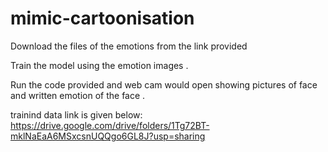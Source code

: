 # mimic-cartoonisation
Download the files of the emotions from the link provided 

Train the model using the emotion images .

Run the code provided and web cam would open showing pictures of face and written emotion of the face .



trainind data link  is given below:
https://drive.google.com/drive/folders/1Tg72BT-mklNaEaA6MSxcsnUQQgo6GL8J?usp=sharing

